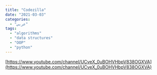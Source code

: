 ```yaml
---
title: "Codezilla"
date: "2021-03-03"
categories:
  - "عربي"
tags:
  - "algorithms"
  - "data structures"
  - "OOP"
  - "python"
---
```


[https://www.youtube.com/channel/UCveX_0uBOHVHbpV838OGXVA](https://www.youtube.com/channel/UCveX_0uBOHVHbpV838OGXVA)
